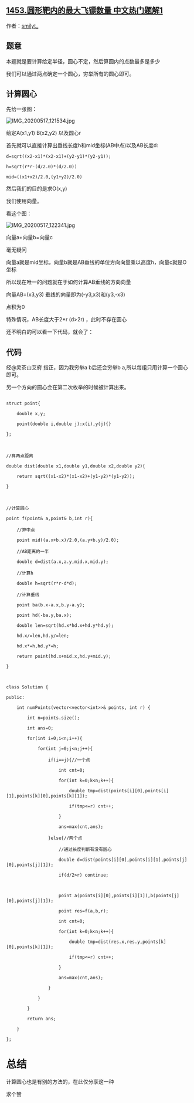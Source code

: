 ## [1453.圆形靶内的最大飞镖数量 中文热门题解1](https://leetcode.cn/problems/maximum-number-of-darts-inside-of-a-circular-dartboard/solutions/100000/c-xiang-liang-suan-yuan-xin-jian-dan-yi-dong-by-sm)

作者：[smilyt_](https://leetcode.cn/u/smilyt_)
## 题意
本题就是要计算给定半径，圆心不定，然后算圆内的点数最多是多少  
我们可以通过两点确定一个圆心，穷举所有的圆心即可。  

## 计算圆心
先给一张图：  
![IMG_20200517_121534.jpg](https://pic.leetcode-cn.com/7ea07d5a682a8b2b8a289a7fc746dbaa340a755ea248637dabe8ac33f0a27efb-IMG_20200517_121534.jpg)

给定A(x1,y1) B(x2,y2) 以及圆心r  
首先就可以直接计算出垂线长度h和mid坐标(AB中点)以及AB长度d:   

    d=sqrt((x2-x1)*(x2-x1)+(y2-y1)*(y2-y1));
    h=sqrt(r*r-(d/2.0)*(d/2.0))
    mid=((x1+x2)/2.0,(y1+y2)/2.0)

然后我们的目的是求O(x,y)  

我们使用向量。  
看这个图：
![IMG_20200517_122341.jpg](https://pic.leetcode-cn.com/d5fa8fbbcf91fc0f0f7f07bab61a54869eaedbf79cf302d1252295ab38b04f9c-IMG_20200517_122341.jpg)

向量a+向量b=向量c   
毫无疑问  
向量a就是mid坐标，向量b就是AB垂线的单位方向向量乘以高度h，向量c就是O坐标  

所以现在唯一的问题就在于如何计算AB垂线的方向向量  
向量AB=(x3,y3) 垂线的向量即为(-y3,x3)和(y3,-x3)  
点积为0

特殊情况，AB长度大于2*r (d>2r) ，此时不存在圆心  

还不明白的可以看一下代码，就会了：  

## 代码
经@灵茶山艾府 指正，因为我穷举a b后还会穷举b a,所以每组只用计算一个圆心即可。  
另一个方向的圆心会在第二次枚举的时候被计算出来。  

```
struct point{
    double x,y;
    point(double i,double j):x(i),y(j){}
};

//算两点距离
double dist(double x1,double y1,double x2,double y2){
    return sqrt((x1-x2)*(x1-x2)+(y1-y2)*(y1-y2));
}

//计算圆心
point f(point& a,point& b,int r){
    //算中点
    point mid((a.x+b.x)/2.0,(a.y+b.y)/2.0);
    //AB距离的一半
    double d=dist(a.x,a.y,mid.x,mid.y);
    //计算h
    double h=sqrt(r*r-d*d);
    //计算垂线
    point ba(b.x-a.x,b.y-a.y);
    point hd(-ba.y,ba.x);
    double len=sqrt(hd.x*hd.x+hd.y*hd.y);
    hd.x/=len,hd.y/=len;
    hd.x*=h,hd.y*=h;
    return point(hd.x+mid.x,hd.y+mid.y);
}

class Solution {
public:
    int numPoints(vector<vector<int>>& points, int r) {
        int n=points.size();
        int ans=0;
        for(int i=0;i<n;i++){
            for(int j=0;j<n;j++){
                if(i==j){//一个点
                    int cnt=0;
                    for(int k=0;k<n;k++){
                        double tmp=dist(points[i][0],points[i][1],points[k][0],points[k][1]);
                        if(tmp<=r) cnt++;
                    }
                    ans=max(cnt,ans);
                }else{//两个点
                    //通过长度判断有没有圆心
                    double d=dist(points[i][0],points[i][1],points[j][0],points[j][1]);
                    if(d/2>r) continue;

                    point a(points[i][0],points[i][1]),b(points[j][0],points[j][1]);
                    point res=f(a,b,r);
                    int cnt=0;
                    for(int k=0;k<n;k++){
                        double tmp=dist(res.x,res.y,points[k][0],points[k][1]);
                        if(tmp<=r) cnt++;
                    }
                    ans=max(cnt,ans);
                }
            }
        }
        return ans;
    }
};
```

# 总结
计算圆心也是有别的方法的，在此仅分享这一种
求个赞